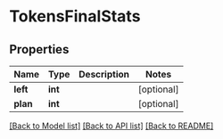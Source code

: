 # TokensFinalStats

## Properties
Name | Type | Description | Notes
------------ | ------------- | ------------- | -------------
**left** | **int** |  | [optional] 
**plan** | **int** |  | [optional] 

[[Back to Model list]](../README.md#documentation-for-models) [[Back to API list]](../README.md#documentation-for-api-endpoints) [[Back to README]](../README.md)

